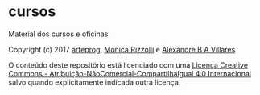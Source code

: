 # cursos
Material dos cursos e oficinas

Copyright (c) 2017 [arteprog](http://arteprog.space), [Monica Rizzolli](https://github.com/monicarizzolli) e [Alexandre B A Villares](https://github.com/villares)

O conteúdo deste repositório está licenciado com uma [Licença Creative Commons - Atribuição-NãoComercial-CompartilhaIgual 4.0 Internacional](https://creativecommons.org/licenses/by-nc-sa/4.0/) salvo quando explicitamente indicada outra licença.
